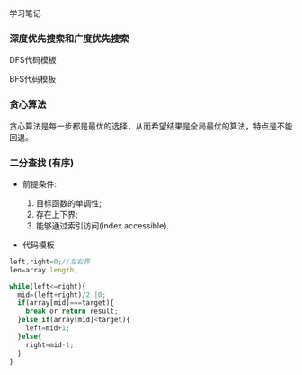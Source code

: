 学习笔记
### 深度优先搜索和广度优先搜索

DFS代码模板

BFS代码模板




### 贪心算法

贪心算法是每一步都是最优的选择，从而希望结果是全局最优的算法，特点是不能回退。


### 二分查找 (有序)

* 前提条件:
    1. 目标函数的单调性;
    2. 存在上下界;
    3. 能够通过索引访问(index accessible).

* 代码模板

```js
left,right=0;//左右界
len=array.length;

while(left<=right){
  mid=(left+right)/2 |0;
  if(array[mid]===target){
    break or return result;
  }else if(array[mid]<target){
    left=mid+1;
  }else{
    right=mid-1;
  }
}

```
